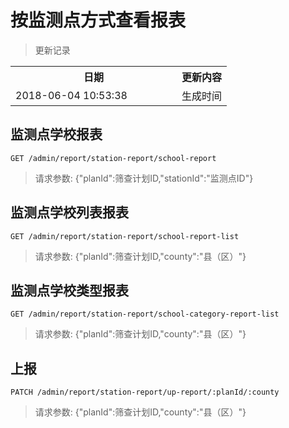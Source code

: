 # 按监测点方式查看报表

> 更新记录

<table>
    <tr>
        <th style="width:250px;">日期</th>
        <th>更新内容</th>
    </tr>
    <tr>
        <td>2018-06-04 10:53:38</td>
        <td>生成时间</td>
    </tr>
</table>

## 监测点学校报表

```
GET /admin/report/station-report/school-report
```

> 请求参数: {"planId":筛查计划ID,"stationId":"监测点ID"}

## 监测点学校列表报表

```
GET /admin/report/station-report/school-report-list
```

> 请求参数: {"planId":筛查计划ID,"county":"县（区）"}

## 监测点学校类型报表

```
GET /admin/report/station-report/school-category-report-list
```

> 请求参数: {"planId":筛查计划ID,"county":"县（区）"}

## 上报

```
PATCH /admin/report/station-report/up-report/:planId/:county
```

> 请求参数: {"planId":筛查计划ID,"county":"县（区）"}